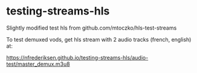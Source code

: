 # testing-streams-hls
Slightly modified test hls from github.com/mtoczko/hls-test-streams

To test demuxed vods, get hls stream with 2 audio tracks (french, english) at: 

https://nfrederiksen.github.io/testing-streams-hls/audio-test/master_demux.m3u8

